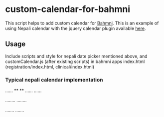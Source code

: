 # custom-calendar-for-bahmni
This script helps to add custom calendar for [Bahmni](https://www.bahmni.org "Bahmni Home"). This is an example of using Nepali calendar with the jquery calendar plugin available [here](https://www.npmjs.com/package/nepali-date-picker).

## Usage
Include scripts and style for nepali date picker mentioned above, and customCalendar.js (after existing scripts) in bahmni apps index.html (registration/index.html, clinical/index.html)

### Typical nepali calendar implementation
......
**<link rel="stylesheet" href="../components/nepaliDatePicker.min.922e4e85.css"/>**
** <style>.nepali-date-picker{z-index:9999999;}</style> **
......
......
<script src="../components/angular-elastic/elastic.5f4647d6.js"></script>
**<script src="../components/jquery.nepaliDatePicker.min.b4803b8f.js"></script>**
<script src="../components/react/react.min.6edad0b0.js"></script>
........
........
<script src="./clinical.min.web.3c956368.js"></script>
**<script src="../components/customCalendar.js"></script>**
.......
.......
